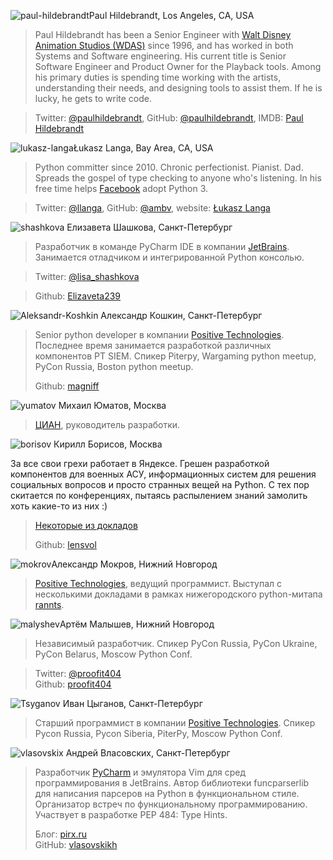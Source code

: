 <a name="Paul-Hildebrandt"></a>![paul-hildebrandt](/2017/img/speakers/2017/paul-hildebrandt.jpg)Paul Hildebrandt, Los Angeles, CA, USA

> Paul Hildebrandt has been a Senior Engineer with [Walt Disney Animation Studios (WDAS)](https://www.disneyanimation.com/) since 1996, and has worked in both Systems and Software engineering. His current title is Senior Software Engineer and Product Owner for the Playback tools. Among his primary duties is spending time working with the artists, understanding their needs, and designing tools to assist them. If he is lucky, he gets to write code.

> Twitter: [@paulhildebrandt](https://twitter.com/paulhildebrandt), GitHub: [@paulhildebrandt](https://github.com/paulhildebrandt), IMDB: [Paul Hildebrandt](http://www.imdb.com/name/nm0383880/)

<a name="Lukasz-Langa"></a>![lukasz-langa](/2017/img/speakers/2017/lukasz-langa.jpg)Łukasz Langa, Bay Area, CA, USA

> Python committer since 2010. Chronic perfectionist. Pianist. Dad. Spreads the gospel of type checking to anyone who's listening. In his free time helps [Facebook](https://www.facebook.com) adopt Python 3.

> Twitter: [@llanga](https://twitter.com/llanga), GitHub: [@ambv](https://github.com/ambv), website: [Łukasz Langa](http://lukasz.langa.pl/)

<a name="shashkova"></a>![shashkova](https://img-fotki.yandex.ru/get/195637/121639917.113/0_193f84_31ec8a92_orig) Елизавета Шашкова, Санкт-Петербург

> Разработчик в команде PyCharm IDE в компании [JetBrains](https://www.jetbrains.com). Занимается отладчиком и интегрированной Python консолью.

> Twitter: [@lisa_shashkova](https://twitter.com/lisa_shashkova)

> Github: [Elizaveta239](https://github.com/Elizaveta239)

<a name="Koshkin"></a>![Aleksandr-Koshkin](https://img-fotki.yandex.ru/get/26468/121639917.dc/0_14fa8c_a5babe04_orig) Александр Кошкин, Санкт-Петербург

> Senior python developer в компании [Positive Technologies](http://www.ptsecurity.com). Последнее время занимается разработкой различных компонентов PT SIEM. Спикер Piterpy, Wargaming python meetup, PyCon Russia, Boston python meetup.
>
> Github: [magniff](https://github.com/magniff)

<a name="yumatov"></a>![yumatov](https://img-fotki.yandex.ru/get/169995/121639917.113/0_1949e1_e652d2a1_orig) Михаил Юматов, Москва

> [ЦИАН](https://www.cian.ru), руководитель разработки.

<a name="borisov"></a>![borisov](https://img-fotki.yandex.ru/get/112678/121639917.dc/0_14bbb5_71322ebf_orig) Кирилл Борисов, Москва
>
За все свои грехи работает в Яндексе. Грешен разработкой компонентов для военных АСУ, информационных систем для решения социальных вопросов и просто странных вещей на Python. С тех пор скитается по конференциях, пытаясь распылением знаний замолить хоть какие-то из них :)

>[Некоторые из докладов](http://lensvol.me/pages/talks.html)
>
> Github: [lensvol](https://github.com/lensvol/)

<a name="mokrov"></a>![mokrov](https://img-fotki.yandex.ru/get/98813/121639917.113/0_19742b_9d919691_orig)Александр Мокров, Нижний Новгород

> [Positive Technologies](http://www.ptsecurity.com), ведущий программист. Выступал с несколькими докладами в рамках нижегородского python-митапа [rannts](https://rannts.ru/speakers/).

<a name="malyshev"></a>![malyshev](https://img-fotki.yandex.ru/get/233354/121639917.112/0_193e63_e5135d1a_orig)Артём Малышев, Нижний Новгород

> Независимый разработчик. Спикер PyCon Russia, PyCon Ukraine, PyCon Belarus, Moscow Python Conf.

> Twitter: [@proofit404]( https://twitter.com/proofit404)  
> Github: [proofit404](https://github.com/proofit404/)

<a name="Tsyganov"></a>![Tsyganov](https://img-fotki.yandex.ru/get/52127/121639917.dc/0_14ff24_5646b492_orig) Иван Цыганов, Санкт-Петербург

> Старший программист в компании [Positive Technologies](http://www.ptsecurity.ru). Спикер Pycon Russia, Pycon Siberia, PiterPy, Moscow Python Conf.

<a name="vlasovskix"></a>![vlasovskix](https://img-fotki.yandex.ru/get/56796/121639917.dc/0_14bbaf_3f642a40_orig) Андрей Власовских, Санкт-Петербург
>
> Разработчик [PyCharm](https://www.jetbrains.com/pycharm/) и эмулятора Vim для сред программирования в JetBrains. Автор библиотеки funcparserlib для написания парсеров на Python в функциональном стиле. Организатор встреч по функциональному программированию. Участвует в разработке PEP 484: Type Hints.
>
> Блог: [pirx.ru](http://pirx.ru/)  
> GitHub: [vlasovskikh](https://github.com/vlasovskikh)
